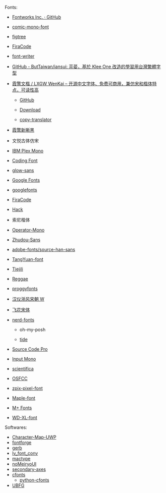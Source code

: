 Fonts:

- [Fontworks Inc. · GitHub](https://github.com/fontworks-fonts/)

- [comic-mono-font](https://github.com/dtinth/comic-mono-font)

- [figtree](https://github.com/erikdkennedy/figtree)

- [FiraCode](https://github.com/tonsky/FiraCode)

- [font-writer](https://github.com/tonsky/font-writer)

- [GitHub - ButTaiwan/iansui: 芫荽，基於 Klee One 改造的學習用台灣繁體字型](https://github.com/ButTaiwan/iansui)

- [霞鹜文楷 / LXGW WenKai – 开源中文字体、免费可商用，兼仿宋和楷体特点，可读性高](https://www.appinn.com/lxgw-wenkai/)
  
  - [GitHub](https://github.com/lxgw/LxgwWenKai)
  
  - [Download](https://github.com/lxgw/LxgwWenKai)
  
  - [copy-translator](https://github.com/zu1k/copy-translator)

- [霞鹜新晰黑](https://github.com/lxgw/LxgwNeoXiHei)

- 文悦古体仿宋

- [IBM Plex Mono](https://www.ibm.com/plex/)

- [Coding Font](https://www.codingfont.com/)

- [glow-sans](https://github.com/welai/glow-sans)

- [Google Fonts](https://github.com/google/fonts)

- [googlefonts](https://github.com/googlefonts)

- [FiraCode](https://github.com/tonsky/FiraCode)

- [Hack](https://github.com/source-foundry/Hack)

- 索尼楷体

- [Operator-Mono](https://github.com/keyding/Operator-Mono)

- [Zhudou-Sans](https://github.com/Buernia/Zhudou-Sans)

- [adobe-fonts/source-han-sans](https://github.com/adobe-fonts/source-han-sans)

- [TangYuan-font](https://github.com/NightFurySL2001/TangYuan-font)

- [Tiejili](https://github.com/Buernia/Tiejili)

- [Reggae](https://github.com/fontworks-fonts/Reggae)

- [proggyfonts](https://github.com/bluescan/proggyfonts)

- [汉仪浙风宋朝 W](https://www.hanyi.com.cn/productdetail?id=9143&type=0)

- [飞花宋体](https://github.com/Skr-ZERO/FlyFlowerSong)

- [nerd-fonts](https://github.com/ryanoasis/nerd-fonts)
  
  - oh-my-posh

  - [tide](https://github.com/IlanCosman/tide)
  
- [Source Code Pro](https://github.com/adobe-fonts/source-code-pro)

- [Input Mono](https://input.djr.com/)

- [scientifica](https://github.com/nerdypepper/scientifica)

- [OSFCC](https://github.com/DrXie/OSFCC)

- [zpix-pixel-font](https://github.com/SolidZORO/zpix-pixel-font)

- [Maple-font](https://github.com/subframe7536/Maple-font)

- [M+ Fonts](https://github.com/coz-m/MPLUS_FONTS)

- [WD-XL-font](https://github.com/NightFurySL2001/WD-XL-font)

Softwares:

- [Character-Map-UWP](https://github.com/character-map-uwp/Character-Map-UWP)
- [fontforge](https://github.com/fontforge/fontforge)
- [gerb](https://github.com/epilys/gerb)
- [lv_font_conv](https://github.com/lvgl/lv_font_conv)
- [mactype](https://github.com/snowie2000/mactype)
- [noMeiryoUI](https://github.com/Tatsu-syo/noMeiryoUI)
- [secondary-axes](https://github.com/welai/secondary-axes)
- [cfonts](https://github.com/dominikwilkowski/cfonts)
  - [python-cfonts](https://github.com/frostming/python-cfonts)
- [UBFG](https://github.com/scriptum/UBFG)
